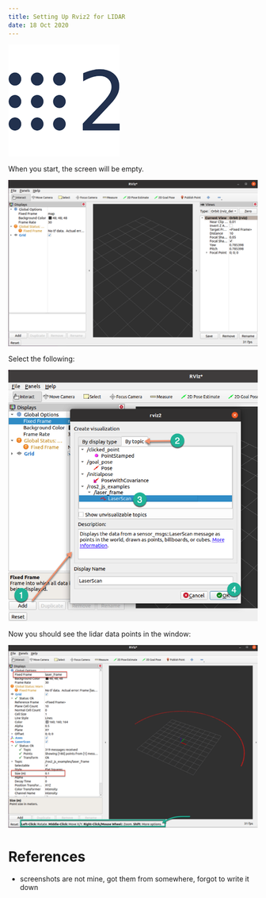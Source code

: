 ```yaml
---
title: Setting Up Rviz2 for LIDAR
date: 18 Oct 2020
---
```


![](../ros2.png)

When you start, the screen will be empty.

![](empty.png)

Select the following:

![](steps.png)

Now you should see the lidar data points in the window:

![](laser-scan.png)

# References

- screenshots are not mine, got them from somewhere, forgot to write it down
